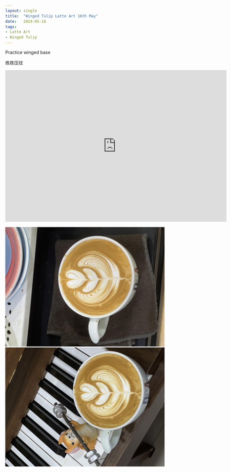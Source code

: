 ```yaml
---
layout: single
title:  "Winged Tulip Latte Art 16th May"
date:   2024-05-16
tags:
- Latte Art
- Winged Tulip
---
```



Practice winged base

练练压纹



<div class="embed-container">
  <iframe
      src="https://www.youtube.com/embed/xtJEw_9v_hs"
      width="700"
      height="480"
      frameborder="0"
      allowfullscreen="true">
  </iframe>
</div>


![](/assets/img/2024/05/16/IMG_6752.jpg)
![](/assets/img/2024/05/16/IMG_6754.jpg)

